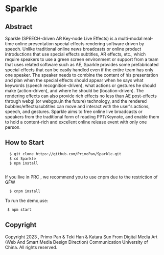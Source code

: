 # Sparkle
## Abstract
Sparkle (SPEECH-driven AR Key-node Live Effects) is a multi-modal real-time online presentation special effects rendering software driven by speech. Unlike traditional online news broadcasts or online product introductions that use special effects subtitles, AR effects, etc., which require speakers to use a green screen environment or support from a team that uses related software such as AE, Sparkle provides some prefabricated special effects that can be easily handled even if the entire team has only one speaker. The speaker needs to combine the content of his presentation and plan when the special effects should appear when he says what keywords (speech recognition-driven), what actions or gestures he should make (action-driven), and where he should be (location-driven). The rendering effects can also provide rich effects no less than AE post-effects through webgl (or webgpu,in the future) technology, and the rendered bubbles/effects/subtitles can move and interact with the user's actions, speech, and gestures. Sparkle aims to free online live broadcasts or speakers from the traditional form of reading PPT/Keynote, and enable them to hold a content-rich and excellent online release event with only one person.

## How to Start

```bash
  $ git clone https://github.com/PrimoPan/Sparkle.git
  $ cd Sparkle
  $ npm install
  
```
  If you live in PRC , we recommend you to use cnpm due to the restriction of GFW

```bash
  $ cnpm install
```

To run the demo,use:
```bash
 $ npm start
 ```
## Copyright
Copyright 2023 , Primo Pan & Teki Han & Katara Sun From Digital Media Art (Web And Smart Media Design Direction) Communication University of China. All rights reserved.
